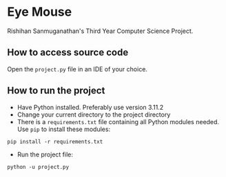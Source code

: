 # Eye Mouse

Rishihan Sanmuganathan's Third Year Computer Science Project.

## How to access source code
Open the `project.py` file in an IDE of your choice.

## How to run the project
- Have Python installed. Preferably use version 3.11.2
- Change your current directory to the project directory
- There is a `requirements.txt` file containing all Python modules needed. Use `pip` to install these modules:

```
pip install -r requirements.txt
```

- Run the project file:
```
python -u project.py
```

